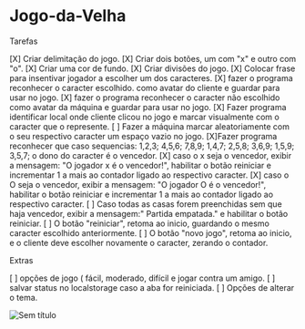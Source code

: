# Jogo-da-Velha          

Tarefas


[X] Criar delimitação do jogo.
[X] Criar dois botões, um com "x" e outro com "o".
[X] Criar uma cor de fundo.
[X] Criar divisões do jogo.
[X] Colocar frase para insentivar jogador a escolher um dos caracteres.
[X] fazer o programa reconhecer o caracter escolhido. como avatar do cliente e guardar para usar no jogo.
[X] fazer o programa reconhecer o caracter não escolhido como avatar da máquina e guardar para usar no jogo.
[X] Fazer programa identificar local onde cliente clicou no jogo e marcar visualmente com o caracter que o represente.
[ ] Fazer a máquina marcar aleatoriamente com o seu respectivo caracter um espaço vazio no jogo.
[X]Fazer programa reconhecer que caso sequencias: 1,2,3; 4,5,6; 7,8,9; 1,4,7; 2,5,8; 3,6,9; 1,5,9; 3,5,7; o dono do caracter é o vencedor.
[X] caso o x seja o vencedor, exibir a mensagem: "O jogador x é o vencedor!", habilitar o botão reiniciar e incrementar 1 a mais ao contador ligado ao respectivo caracter.
[X] caso o O seja o vencedor, exibir a mensagem: "O jogador O é o vencedor!", habilitar o botão reiniciar e incrementar 1 a mais ao contador ligado ao respectivo caracter.
[ ] Caso todas as casas forem preenchidas sem que haja vencedor, exibir a mensagem:" Partida empatada." e habilitar o botão reiniciar.
[ ] O botão "reiniciar", retoma ao inicio, guardando o mesmo caracter escolhido anteriormente.
[ ] O botão "novo jogo", retoma ao inicio, e o cliente deve escolher novamente o caracter, zerando o contador. 
   

Extras

[ ] opções de jogo ( fácil, moderado, difícil e jogar contra um amigo.
[ ] salvar status no localstorage caso a aba for reiniciada.
[ ] Opções de alterar o tema.

![Sem título](https://user-images.githubusercontent.com/119431061/215903946-518427fe-90f5-45c2-843e-c8e736188be0.png)
